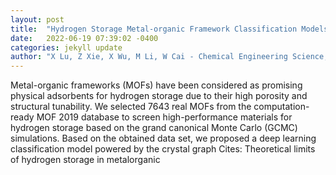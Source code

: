 ```yaml
---
layout: post
title:  "Hydrogen Storage Metal-organic Framework Classification Models based on Crystal Graph Convolutional Neural Networks"
date:   2022-06-19 07:39:02 -0400
categories: jekyll update
author: "X Lu, Z Xie, X Wu, M Li, W Cai - Chemical Engineering Science, 2022"
---
```

Metal-organic frameworks (MOFs) have been considered as promising physical adsorbents for hydrogen storage due to their high porosity and structural tunability. We selected 7643 real MOFs from the computation-ready MOF 2019 database to screen high-performance materials for hydrogen storage based on the grand canonical Monte Carlo (GCMC) simulations. Based on the obtained data set, we proposed a deep learning classification model powered by the crystal graph  Cites: Theoretical limits of hydrogen storage in metalorganic
